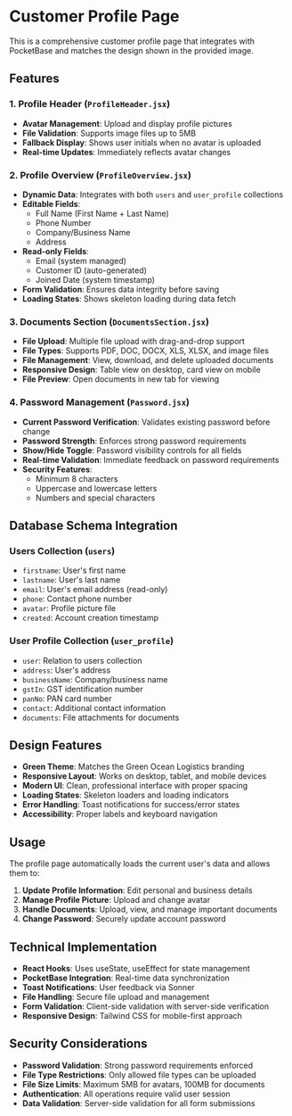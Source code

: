 # Customer Profile Page

This is a comprehensive customer profile page that integrates with PocketBase and matches the design shown in the provided image.

## Features

### 1. Profile Header (`ProfileHeader.jsx`)
- **Avatar Management**: Upload and display profile pictures
- **File Validation**: Supports image files up to 5MB
- **Fallback Display**: Shows user initials when no avatar is uploaded
- **Real-time Updates**: Immediately reflects avatar changes

### 2. Profile Overview (`ProfileOverview.jsx`)
- **Dynamic Data**: Integrates with both `users` and `user_profile` collections
- **Editable Fields**: 
  - Full Name (First Name + Last Name)
  - Phone Number
  - Company/Business Name
  - Address
- **Read-only Fields**:
  - Email (system managed)
  - Customer ID (auto-generated)
  - Joined Date (system timestamp)
- **Form Validation**: Ensures data integrity before saving
- **Loading States**: Shows skeleton loading during data fetch

### 3. Documents Section (`DocumentsSection.jsx`)
- **File Upload**: Multiple file upload with drag-and-drop support
- **File Types**: Supports PDF, DOC, DOCX, XLS, XLSX, and image files
- **File Management**: View, download, and delete uploaded documents
- **Responsive Design**: Table view on desktop, card view on mobile
- **File Preview**: Open documents in new tab for viewing

### 4. Password Management (`Password.jsx`)
- **Current Password Verification**: Validates existing password before change
- **Password Strength**: Enforces strong password requirements
- **Show/Hide Toggle**: Password visibility controls for all fields
- **Real-time Validation**: Immediate feedback on password requirements
- **Security Features**: 
  - Minimum 8 characters
  - Uppercase and lowercase letters
  - Numbers and special characters

## Database Schema Integration

### Users Collection (`users`)
- `firstname`: User's first name
- `lastname`: User's last name
- `email`: User's email address (read-only)
- `phone`: Contact phone number
- `avatar`: Profile picture file
- `created`: Account creation timestamp

### User Profile Collection (`user_profile`)
- `user`: Relation to users collection
- `address`: User's address
- `businessName`: Company/business name
- `gstIn`: GST identification number
- `panNo`: PAN card number
- `contact`: Additional contact information
- `documents`: File attachments for documents

## Design Features

- **Green Theme**: Matches the Green Ocean Logistics branding
- **Responsive Layout**: Works on desktop, tablet, and mobile devices
- **Modern UI**: Clean, professional interface with proper spacing
- **Loading States**: Skeleton loaders and loading indicators
- **Error Handling**: Toast notifications for success/error states
- **Accessibility**: Proper labels and keyboard navigation

## Usage

The profile page automatically loads the current user's data and allows them to:

1. **Update Profile Information**: Edit personal and business details
2. **Manage Profile Picture**: Upload and change avatar
3. **Handle Documents**: Upload, view, and manage important documents
4. **Change Password**: Securely update account password

## Technical Implementation

- **React Hooks**: Uses useState, useEffect for state management
- **PocketBase Integration**: Real-time data synchronization
- **Toast Notifications**: User feedback via Sonner
- **File Handling**: Secure file upload and management
- **Form Validation**: Client-side validation with server-side verification
- **Responsive Design**: Tailwind CSS for mobile-first approach

## Security Considerations

- **Password Validation**: Strong password requirements enforced
- **File Type Restrictions**: Only allowed file types can be uploaded
- **File Size Limits**: Maximum 5MB for avatars, 100MB for documents
- **Authentication**: All operations require valid user session
- **Data Validation**: Server-side validation for all form submissions
